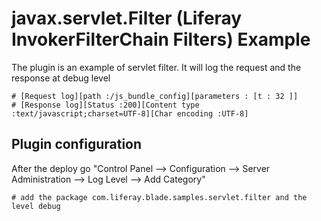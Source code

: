 javax.servlet.Filter (Liferay InvokerFilterChain Filters) Example
===================================================================
The plugin is an example of servlet filter. It will log the request and the response at debug level 
 
    # [Request log][path :/js_bundle_config][parameters : [t : 32 ]]
    # [Response log][Status :200][Content type :text/javascript;charset=UTF-8][Char encoding :UTF-8]
    
Plugin configuration
--------------------
After the deploy go "Control Panel --> Configuration --> Server Administration --> Log Level --> Add Category"

    # add the package com.liferay.blade.samples.servlet.filter and the level debug


